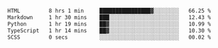 <!--START_SECTION:waka-->

```txt
HTML         8 hrs 1 min     ████████████████▓░░░░░░░░   66.25 %
Markdown     1 hr 30 mins    ███░░░░░░░░░░░░░░░░░░░░░░   12.43 %
Python       1 hr 19 mins    ██▓░░░░░░░░░░░░░░░░░░░░░░   10.99 %
TypeScript   1 hr 14 mins    ██▓░░░░░░░░░░░░░░░░░░░░░░   10.30 %
SCSS         0 secs          ░░░░░░░░░░░░░░░░░░░░░░░░░   00.02 %
```

<!--END_SECTION:waka-->

